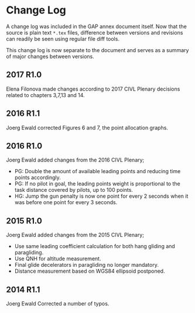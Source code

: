 # Change Log

A change log was included in the GAP annex document itself. Now that the 
source is plain text `*.tex` files, difference between versions and revisions
can readily be seen using regular file diff tools.

This change log is now separate to the document and serves as a summary of major
changes between versions.

## 2017 R1.0
Elena Filonova made changes according to 2017 CIVL Plenary decisions related to
chapters 3,7,13 and 14.

## 2016 R1.1
Joerg Ewald corrected Figures 6 and 7, the point allocation graphs.

## 2016 R1.0
Joerg Ewald added changes from the 2016 CIVL Plenary;
* PG: Double the amount of available leading points and reducing time points
  accordingly.
* PG: If no pilot in goal, the leading points weight is proportional to the
  task distance covered by pilots, up to 100 points.
* HG: Jump the gun penalty is now one point for every 2 seconds when it was
  before one point for every 3 seconds.

## 2015 R1.0
Joerg Ewald added changes from the 2015 CIVL Plenary;

* Use same leading coefficient calculation for both hang gliding and paragliding.
* Use QNH for altitude measurement.
* Final glide decelerators in paragliding no longer mandatory.
* Distance measurement based on WGS84 ellipsoid postponed.

## 2014 R1.1
Joerg Ewald Corrected a number of typos.
